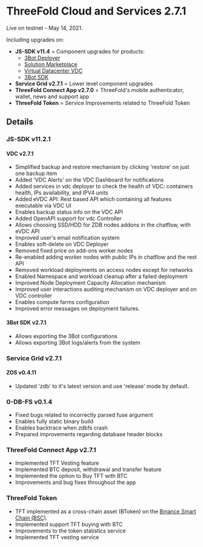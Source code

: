 
 # ThreeFold Cloud and Services 2.7.1
 
Live on testnet - May 14, 2021.

Including upgrades on:
- **JS-SDK v11.4** = Component upgrades for products:
   - [3Bot Deployer](https://github.com/threefoldtech/js-sdk/tree/development/jumpscale/packages/threebot_deployer)
   - [Solution Marketplace](https://github.com/threefoldtech/js-sdk/tree/development/jumpscale/packages/marketplace)
   - [Virtual Datacenter VDC](https://github.com/threefoldtech/js-sdk/tree/development/jumpscale/packages/vdc)
   - [3Bot SDK](https://github.com/threefoldtech/js-sdk/tree/development/jumpscale/packages/tfgrid_solutions)
- **Service Grid v2.7.1** = Lower level component upgrades
- **ThreeFold Connect App v2.7.0** = ThreeFold's mobile authenticator, wallet, news and support app
- **ThreeFold Token** = Service Improvements related to ThreeFold Token

## Details
 
### JS-SDK v11.2.1

#### VDC v2.7.1
- Simplified backup and restore mechanism by clicking 'restore' on just one backup item
- Added 'VDC Alerts' on the VDC Dashboard for notifications
- Added services in vdc deployer to check the health of VDC:  containers health, IPs availability, and IPV4 units
- Added eVDC API: Rest based API which containing all features executable via VDC UI
- Enables backup status info on the VDC API
- Added OpenAPI support for vdc Controller
- Allows choosing SSD/HDD for ZDB nodes addons in the chatflow, with eVDC API
- Improved user's email notification system
- Enables soft-delete on VDC Deployer
- Removed fixed price on add-ons worker nodes
- Re-enabled adding worker nodes with public IPs in chatflow and the rest API
- Removed workload deployments on access nodes except for networks
- Enabled Namespace and workload cleanup after a failed deployment
- Improved Node Deployment Capacity Allocation mechanism
- Improved user interactions auditing mechanism on VDC deployer and on VDC controller 
- Enables compute farms configuration
- Improved error messages on deployment failures.

#### 3Bot SDK v2.7.1
- Allows exporting the 3Bot configurations 
- Allows exporting 3Bot logs/alerts from the system


### Service Grid v2.7.1

#### ZOS v0.4.11
- Updated 'zdb' to it's latest version and use 'release' mode by default.

### 0-DB-FS v0.1.4
- Fixed bugs related to incorrectly parsed fuse argument
- Enables fully static binary build
- Enables backtrace when zdbfs crash
- Prepared improvements regarding database header blocks


### ThreeFold Connect App v2.7.1
- Implemented TFT Vesting feature
- Implemented BTC deposit, withdrawal and transfer feature
- Implemented the option to Buy TFT with BTC 
- Improvements and bug fixes throughout the app


### ThreeFold Token
- TFT implemented as a cross-chain asset (BToken) on the [Binance Smart Chain (BSC)](https://www.binance.org/en/smartChain).
- Implemented support TFT buying with BTC
- Improvements to the token statistics service
- Implemented TFT vesting service

